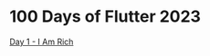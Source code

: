 # 100 Days of Flutter 2023
[Day 1 - I Am Rich](https://github.com/MohaEttaibi/Flutter-App/tree/Day_1)

